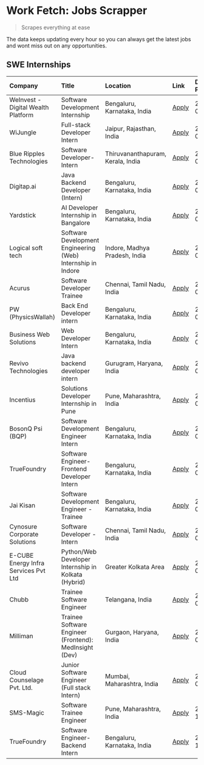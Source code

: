 # Work Fetch: Jobs Scrapper
> Scrapes everything at ease

The data keeps updating every hour so you can always get the latest jobs and wont miss out on any opportunities.

## SWE Internships
<!--START_SECTION:workfetch-->
| Company                              | Title                                                       | Location                          | Link                                                                                                                                                                                                                                                                                         | Date Posted   |
|:-------------------------------------|:------------------------------------------------------------|:----------------------------------|:---------------------------------------------------------------------------------------------------------------------------------------------------------------------------------------------------------------------------------------------------------------------------------------------|:--------------|
| WeInvest - Digital Wealth Platform   | Software Development Internship                             | Bengaluru, Karnataka, India       | [Apply](https://in.linkedin.com/jobs/view/software-development-internship-at-weinvest-digital-wealth-platform-3912867225?position=3&pageNum=0&refId=O4bQmUeRqjJZqTJgEIjNdA%3D%3D&trackingId=YMecvALyRbtMUlkfMsAOPA%3D%3D&trk=public_jobs_jserp-result_search-card)                           | 2024-05-01    |
| WiJungle                             | Full-stack Developer Intern                                 | Jaipur, Rajasthan, India          | [Apply](https://in.linkedin.com/jobs/view/full-stack-developer-intern-at-wijungle-3912864543?position=5&pageNum=0&refId=O4bQmUeRqjJZqTJgEIjNdA%3D%3D&trackingId=%2FfgUAZ5%2F5RdvjuGrWIZBhg%3D%3D&trk=public_jobs_jserp-result_search-card)                                                   | 2024-05-01    |
| Blue Ripples Technologies            | Software Developer- Intern                                  | Thiruvananthapuram, Kerala, India | [Apply](https://in.linkedin.com/jobs/view/software-developer-intern-at-blue-ripples-technologies-3913669644?position=10&pageNum=0&refId=O4bQmUeRqjJZqTJgEIjNdA%3D%3D&trackingId=t0xS3Mfd8HKu7pXHP76WoA%3D%3D&trk=public_jobs_jserp-result_search-card)                                       | 2024-05-01    |
| Digitap.ai                           | Java Backend Developer (Intern)                             | Bengaluru, Karnataka, India       | [Apply](https://in.linkedin.com/jobs/view/java-backend-developer-intern-at-digitap-ai-3912072525?position=19&pageNum=0&refId=O4bQmUeRqjJZqTJgEIjNdA%3D%3D&trackingId=wLamXR2iNJ9Zgr0YaGOE7g%3D%3D&trk=public_jobs_jserp-result_search-card)                                                  | 2024-04-26    |
| Yardstick                            | AI Developer Internship in Bangalore                        | Bengaluru, Karnataka, India       | [Apply](https://in.linkedin.com/jobs/view/ai-developer-internship-in-bangalore-at-yardstick-3912040150?position=25&pageNum=0&refId=O4bQmUeRqjJZqTJgEIjNdA%3D%3D&trackingId=nMceC2ih%2FKQHrez%2FYTYliw%3D%3D&trk=public_jobs_jserp-result_search-card)                                        | 2024-04-26    |
| Logical soft tech                    | Software Development Engineering (Web) Internship in Indore | Indore, Madhya Pradesh, India     | [Apply](https://in.linkedin.com/jobs/view/software-development-engineering-web-internship-in-indore-at-logical-soft-tech-3911339813?position=21&pageNum=0&refId=O4bQmUeRqjJZqTJgEIjNdA%3D%3D&trackingId=l502bcay%2FQb9WLuBgOPBOw%3D%3D&trk=public_jobs_jserp-result_search-card)             | 2024-04-25    |
| Acurus                               | Software Developer Trainee                                  | Chennai, Tamil Nadu, India        | [Apply](https://in.linkedin.com/jobs/view/software-developer-trainee-at-acurus-3907363844?position=17&pageNum=0&refId=O4bQmUeRqjJZqTJgEIjNdA%3D%3D&trackingId=36Uet5gAsTOPdfdPt9izyA%3D%3D&trk=public_jobs_jserp-result_search-card)                                                         | 2024-04-23    |
| PW (PhysicsWallah)                   | Back End Developer intern                                   | Bengaluru, Karnataka, India       | [Apply](https://in.linkedin.com/jobs/view/back-end-developer-intern-at-pw-physicswallah-3907293630?position=20&pageNum=0&refId=O4bQmUeRqjJZqTJgEIjNdA%3D%3D&trackingId=RRwUISjc7iFOjLmcYbAcpQ%3D%3D&trk=public_jobs_jserp-result_search-card)                                                | 2024-04-22    |
| Business Web Solutions               | Web Developer Intern                                        | Bengaluru, Karnataka, India       | [Apply](https://in.linkedin.com/jobs/view/web-developer-intern-at-business-web-solutions-3906717928?position=16&pageNum=0&refId=O4bQmUeRqjJZqTJgEIjNdA%3D%3D&trackingId=j1LmtBR9BBT%2FBJz15cdkxQ%3D%3D&trk=public_jobs_jserp-result_search-card)                                             | 2024-04-20    |
| Revivo Technologies                  | Java backend developer intern                               | Gurugram, Haryana, India          | [Apply](https://in.linkedin.com/jobs/view/java-backend-developer-intern-at-revivo-technologies-3906034446?position=28&pageNum=0&refId=O4bQmUeRqjJZqTJgEIjNdA%3D%3D&trackingId=z3sSRiE9bVBr7WRqvl%2Fc7Q%3D%3D&trk=public_jobs_jserp-result_search-card)                                       | 2024-04-19    |
| Incentius                            | Solutions Developer Internship in Pune                      | Pune, Maharashtra, India          | [Apply](https://in.linkedin.com/jobs/view/solutions-developer-internship-in-pune-at-incentius-3904329499?position=11&pageNum=0&refId=O4bQmUeRqjJZqTJgEIjNdA%3D%3D&trackingId=Tx51csMCQy24UrybTy0Onw%3D%3D&trk=public_jobs_jserp-result_search-card)                                          | 2024-04-17    |
| BosonQ Psi (BQP)                     | Software Development Engineer Intern                        | Bengaluru, Karnataka, India       | [Apply](https://in.linkedin.com/jobs/view/software-development-engineer-intern-at-bosonq-psi-bqp-3888328596?position=26&pageNum=0&refId=O4bQmUeRqjJZqTJgEIjNdA%3D%3D&trackingId=kMqhRVZDxkU1TWnN2cc9Iw%3D%3D&trk=public_jobs_jserp-result_search-card)                                       | 2024-04-06    |
| TrueFoundry                          | Software Engineer- Frontend Developer Intern                | Bengaluru, Karnataka, India       | [Apply](https://in.linkedin.com/jobs/view/software-engineer-frontend-developer-intern-at-truefoundry-3887320206?position=14&pageNum=0&refId=O4bQmUeRqjJZqTJgEIjNdA%3D%3D&trackingId=L9LL%2BTYLZOgvwdiBc1Iotg%3D%3D&trk=public_jobs_jserp-result_search-card)                                 | 2024-04-05    |
| Jai Kisan                            | Software Development Engineer - Trainee                     | Bengaluru, Karnataka, India       | [Apply](https://in.linkedin.com/jobs/view/software-development-engineer-trainee-at-jai-kisan-3913911193?position=7&pageNum=0&refId=O4bQmUeRqjJZqTJgEIjNdA%3D%3D&trackingId=eh%2BNGJJjr%2BmESbwwSkptIw%3D%3D&trk=public_jobs_jserp-result_search-card)                                        | 2024-04-04    |
| Cynosure Corporate Solutions         | Software Developer -Intern                                  | Chennai, Tamil Nadu, India        | [Apply](https://in.linkedin.com/jobs/view/software-developer-intern-at-cynosure-corporate-solutions-3884767755?position=18&pageNum=0&refId=O4bQmUeRqjJZqTJgEIjNdA%3D%3D&trackingId=bJF8l4WX2ib03vE7CJhgGQ%3D%3D&trk=public_jobs_jserp-result_search-card)                                    | 2024-04-04    |
| E-CUBE Energy Infra Services Pvt Ltd | Python/Web Developer Internship in Kolkata (Hybrid)         | Greater Kolkata Area              | [Apply](https://in.linkedin.com/jobs/view/python-web-developer-internship-in-kolkata-hybrid-at-e-cube-energy-infra-services-pvt-ltd-3882160442?position=6&pageNum=0&refId=O4bQmUeRqjJZqTJgEIjNdA%3D%3D&trackingId=T1To87EMZdkfEYw%2BS%2BSmpg%3D%3D&trk=public_jobs_jserp-result_search-card) | 2024-04-02    |
| Chubb                                | Trainee Software Engineer                                   | Telangana, India                  | [Apply](https://in.linkedin.com/jobs/view/trainee-software-engineer-at-chubb-3909641440?position=15&pageNum=0&refId=O4bQmUeRqjJZqTJgEIjNdA%3D%3D&trackingId=kYz%2Bv8z%2BKWZ4TCggDJf9QQ%3D%3D&trk=public_jobs_jserp-result_search-card)                                                       | 2024-03-30    |
| Milliman                             | Trainee Software Engineer (Frontend): MedInsight (Dev)      | Gurgaon, Haryana, India           | [Apply](https://in.linkedin.com/jobs/view/trainee-software-engineer-frontend-medinsight-dev-at-milliman-3792874280?position=9&pageNum=0&refId=O4bQmUeRqjJZqTJgEIjNdA%3D%3D&trackingId=2a499hvCjnjksWblx1FUDA%3D%3D&trk=public_jobs_jserp-result_search-card)                                 | 2024-03-01    |
| Cloud Counselage Pvt. Ltd.           | Junior Software Engineer (Full stack Intern)                | Mumbai, Maharashtra, India        | [Apply](https://in.linkedin.com/jobs/view/junior-software-engineer-full-stack-intern-at-cloud-counselage-pvt-ltd-3803132814?position=27&pageNum=0&refId=O4bQmUeRqjJZqTJgEIjNdA%3D%3D&trackingId=AsQw%2BWEVWE0JIVbQloOgeg%3D%3D&trk=public_jobs_jserp-result_search-card)                     | 2024-01-11    |
| SMS-Magic                            | Software Trainee Engineer                                   | Pune, Maharashtra, India          | [Apply](https://in.linkedin.com/jobs/view/software-trainee-engineer-at-sms-magic-3761409781?position=30&pageNum=0&refId=O4bQmUeRqjJZqTJgEIjNdA%3D%3D&trackingId=Wh0wiQHyfQNxQb0a43SoFA%3D%3D&trk=public_jobs_jserp-result_search-card)                                                       | 2023-11-16    |
| TrueFoundry                          | Software Engineer-Backend Intern                            | Bengaluru, Karnataka, India       | [Apply](https://in.linkedin.com/jobs/view/software-engineer-backend-intern-at-truefoundry-3779508170?position=29&pageNum=0&refId=O4bQmUeRqjJZqTJgEIjNdA%3D%3D&trackingId=%2Fbm5zpTmy5Hgu4cTqZh%2FTA%3D%3D&trk=public_jobs_jserp-result_search-card)                                          | 2023-11-10    |
<!--END_SECTION:workfetch-->
